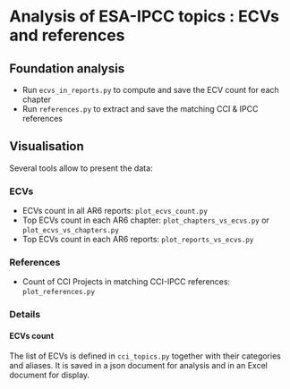 # Analysis of ESA-IPCC topics : ECVs and references

## Foundation analysis
- Run `ecvs_in_reports.py` to compute and save the ECV count for each chapter
- Run `references.py` to extract and save the matching CCI & IPCC references

## Visualisation
Several tools allow to present the data:

### ECVs
- ECVs count in all AR6 reports: `plot_ecvs_count.py`
- Top ECVs count in each AR6 chapter: `plot_chapters_vs_ecvs.py` or `plot_ecvs_vs_chapters.py`
- Top ECVs count in each AR6 reports: `plot_reports_vs_ecvs.py`

### References
- Count of CCI Projects in matching CCI-IPCC references: `plot_references.py`

### Details

#### ECVs count
The list of ECVs is defined in `cci_topics.py` together with their categories and aliases. It is saved in a json document for analysis and in an Excel document for display.